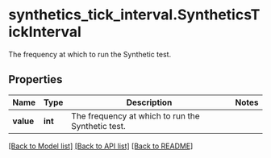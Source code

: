 # synthetics_tick_interval.SyntheticsTickInterval

The frequency at which to run the Synthetic test.
## Properties
Name | Type | Description | Notes
------------ | ------------- | ------------- | -------------
**value** | **int** | The frequency at which to run the Synthetic test. | 

[[Back to Model list]](README.md#documentation-for-models) [[Back to API list]](README.md#documentation-for-api-endpoints) [[Back to README]](README.md)


